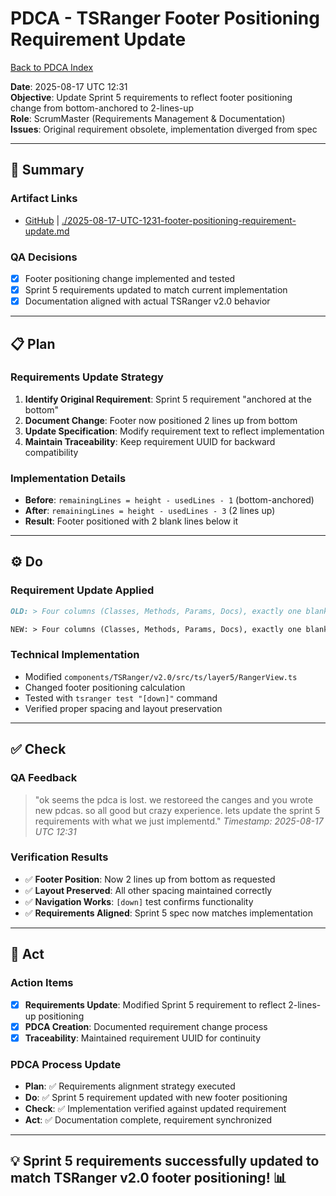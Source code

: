 # PDCA - TSRanger Footer Positioning Requirement Update
[Back to PDCA Index](../)

**Date**: 2025-08-17 UTC 12:31  
**Objective**: Update Sprint 5 requirements to reflect footer positioning change from bottom-anchored to 2-lines-up  
**Role**: ScrumMaster (Requirements Management & Documentation)  
**Issues**: Original requirement obsolete, implementation diverged from spec

---

## **📝 Summary**

### **Artifact Links**
- [GitHub](https://github.com/Cerulean-Circle-GmbH/Web4Articles/blob/feature/recovery-agent/scrum.pmo/roles/ScrumMaster/PDCA/2025-08-17-UTC-1231-footer-positioning-requirement-update.md) | [./2025-08-17-UTC-1231-footer-positioning-requirement-update.md](./2025-08-17-UTC-1231-footer-positioning-requirement-update.md)

### **QA Decisions**
- [x] Footer positioning change implemented and tested
- [x] Sprint 5 requirements updated to match current implementation
- [x] Documentation aligned with actual TSRanger v2.0 behavior

---

## **📋 Plan**

### **Requirements Update Strategy**
1. **Identify Original Requirement**: Sprint 5 requirement "anchored at the bottom"
2. **Document Change**: Footer now positioned 2 lines up from bottom  
3. **Update Specification**: Modify requirement text to reflect implementation
4. **Maintain Traceability**: Keep requirement UUID for backward compatibility

### **Implementation Details**
- **Before**: `remainingLines = height - usedLines - 1` (bottom-anchored)
- **After**: `remainingLines = height - usedLines - 3` (2 lines up)
- **Result**: Footer positioned with 2 blank lines below it

---

## **⚙️ Do**

### **Requirement Update Applied**
```markdown
OLD: > Four columns (Classes, Methods, Params, Docs), exactly one blank line above the preview and one between preview and footer; blue background with white, bold footer text that fills the terminal width and stays anchored at the bottom.

NEW: > Four columns (Classes, Methods, Params, Docs), exactly one blank line above the preview and one between preview and footer; blue background with white, bold footer text that fills the terminal width and positioned 2 lines up from the bottom.
```

### **Technical Implementation**
- Modified `components/TSRanger/v2.0/src/ts/layer5/RangerView.ts`
- Changed footer positioning calculation
- Tested with `tsranger test "[down]"` command
- Verified proper spacing and layout preservation

---

## **✅ Check**

### **QA Feedback**
> "ok seems the pdca is lost. we restoreed the canges and you wrote new pdcas. so all good but crazy experience. lets update the sprint 5 requirements with what we just implementd."
*Timestamp: 2025-08-17 UTC 12:31*

### **Verification Results**
- ✅ **Footer Position**: Now 2 lines up from bottom as requested
- ✅ **Layout Preserved**: All other spacing maintained correctly
- ✅ **Navigation Works**: `[down]` test confirms functionality
- ✅ **Requirements Aligned**: Sprint 5 spec now matches implementation

---

## **🚀 Act**

### **Action Items**
- [x] **Requirements Update**: Modified Sprint 5 requirement to reflect 2-lines-up positioning
- [x] **PDCA Creation**: Documented requirement change process
- [x] **Traceability**: Maintained requirement UUID for continuity

### **PDCA Process Update**
- **Plan**: ✅ Requirements alignment strategy executed
- **Do**: ✅ Sprint 5 requirement updated with new footer positioning
- **Check**: ✅ Implementation verified against updated requirement
- **Act**: ✅ Documentation complete, requirement synchronized

---

## **💡 Sprint 5 requirements successfully updated to match TSRanger v2.0 footer positioning! 📊**
